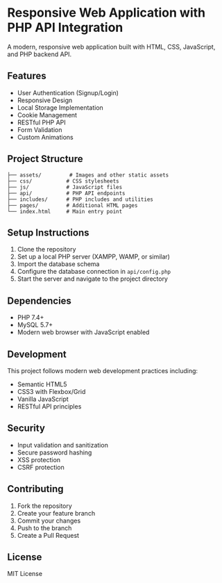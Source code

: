 # Responsive Web Application with PHP API Integration

A modern, responsive web application built with HTML, CSS, JavaScript, and PHP backend API.

## Features

- User Authentication (Signup/Login)
- Responsive Design
- Local Storage Implementation
- Cookie Management
- RESTful PHP API
- Form Validation
- Custom Animations

## Project Structure

```
├── assets/         # Images and other static assets
├── css/           # CSS stylesheets
├── js/            # JavaScript files
├── api/           # PHP API endpoints
├── includes/      # PHP includes and utilities
├── pages/         # Additional HTML pages
└── index.html     # Main entry point
```

## Setup Instructions

1. Clone the repository
2. Set up a local PHP server (XAMPP, WAMP, or similar)
3. Import the database schema
4. Configure the database connection in `api/config.php`
5. Start the server and navigate to the project directory

## Dependencies

- PHP 7.4+
- MySQL 5.7+
- Modern web browser with JavaScript enabled

## Development

This project follows modern web development practices including:
- Semantic HTML5
- CSS3 with Flexbox/Grid
- Vanilla JavaScript
- RESTful API principles

## Security

- Input validation and sanitization
- Secure password hashing
- XSS protection
- CSRF protection

## Contributing

1. Fork the repository
2. Create your feature branch
3. Commit your changes
4. Push to the branch
5. Create a Pull Request

## License

MIT License
